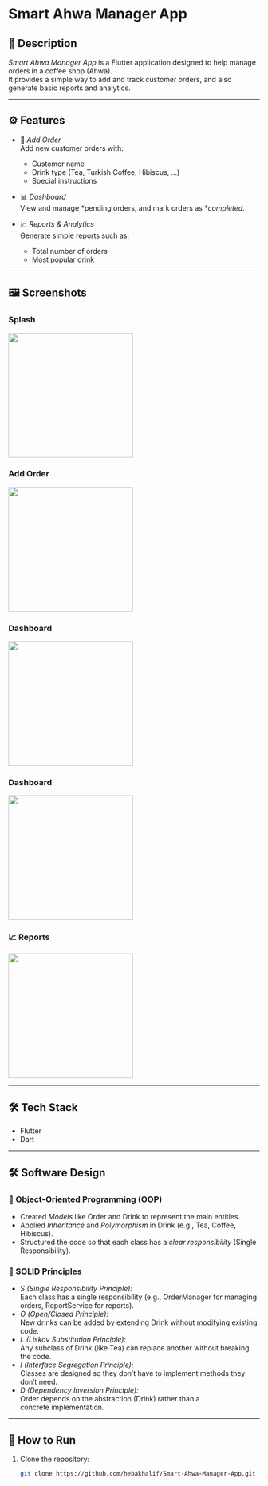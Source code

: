 # Smart Ahwa Manager App

## 📌 Description
*Smart Ahwa Manager App* is a Flutter application designed to help manage orders in a coffee shop (Ahwa).  
It provides a simple way to add and track customer orders, and also generate basic reports and analytics.

---

## ⚙ Features
- 📝 *Add Order*  
  Add new customer orders with:
  - Customer name
  - Drink type (Tea, Turkish Coffee, Hibiscus, …)
  - Special instructions  

- 📊 *Dashboard*  
  View and manage *pending orders, and mark orders as **completed*.  

- 📈 *Reports & Analytics*  
  Generate simple reports such as:
  - Total number of orders
  - Most popular drink  

---

## 🖼 Screenshots
###  Splash
<img src="assets/screenshots/splash.jpg" width="250">

###  Add Order
<img src="assets/screenshots/AddOrder.jpg" width="250">

###  Dashboard
<img src="assets/screenshots/Dashboard2.jpg" width="250">

###  Dashboard
<img src="assets/screenshots/dashboard1.jpg" width="250">

### 📈 Reports
<img src="assets/screenshots/Reports.jpg" width="250">

---

## 🛠 Tech Stack
- Flutter  
- Dart  

---
## 🛠 Software Design

### 🔹 Object-Oriented Programming (OOP)
- Created *Models* like Order and Drink to represent the main entities.  
- Applied *Inheritance* and *Polymorphism* in Drink (e.g., Tea, Coffee, Hibiscus).  
- Structured the code so that each class has a *clear responsibility* (Single Responsibility).  

### 🔹 SOLID Principles
- *S (Single Responsibility Principle):*  
  Each class has a single responsibility (e.g., OrderManager for managing orders, ReportService for reports).  
- *O (Open/Closed Principle):*  
  New drinks can be added by extending Drink without modifying existing code.  
- *L (Liskov Substitution Principle):*  
  Any subclass of Drink (like Tea) can replace another without breaking the code.  
- *I (Interface Segregation Principle):*  
  Classes are designed so they don’t have to implement methods they don’t need.  
- *D (Dependency Inversion Principle):*  
  Order depends on the abstraction (Drink) rather than a concrete implementation.
---  
## 🚀 How to Run
1. Clone the repository:
   ```bash
   git clone https://github.com/hebakhalif/Smart-Ahwa-Manager-App.git
